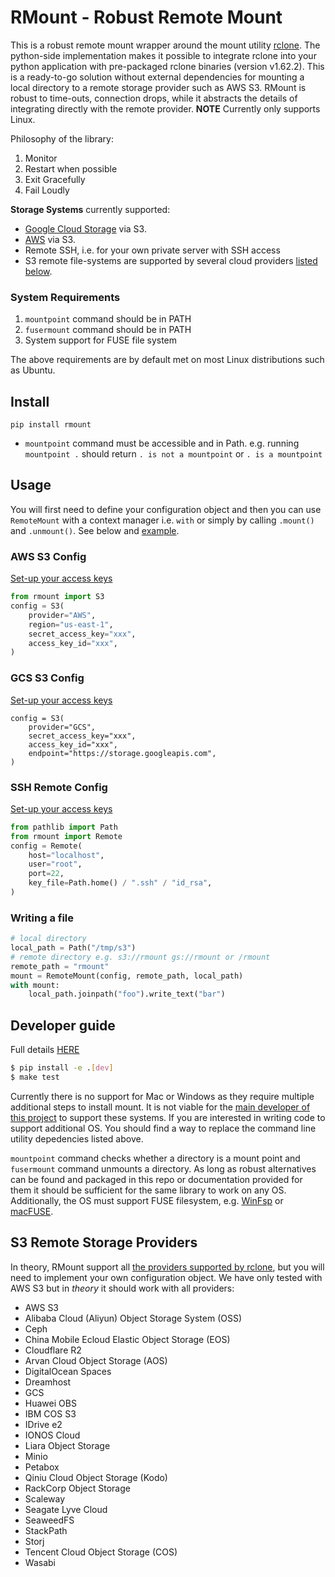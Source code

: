 # RMount - Robust Remote Mount

This is a robust remote mount wrapper around the mount utility [rclone](https://rclone.org/). The python-side implementation makes it possible to integrate rclone into your python application with pre-packaged rclone binaries (version v1.62.2). This is a ready-to-go solution without external dependencies for mounting a local directory to a remote storage provider such as AWS S3. RMount is robust to time-outs, connection drops, while it abstracts the details of integrating directly with the remote provider. **NOTE** Currently only supports Linux.

Philosophy of the library:
1. Monitor
2. Restart when possible
3. Exit Gracefully
4. Fail Loudly

**Storage Systems** currently supported:
* [Google Cloud Storage](https://cloud.google.com/storage) via S3.
* [AWS](https://aws.amazon.com/s3/) via S3.
* Remote SSH, i.e. for your own private server with SSH access
* S3 remote file-systems are supported by several cloud providers [listed below](#providers).

### System Requirements

1. `mountpoint` command should be in PATH
2. `fusermount` command should be in PATH
3. System support for FUSE file system

The above requirements are by default met on most Linux distributions such as Ubuntu.

## Install

`pip install rmount`

* `mountpoint` command must be accessible and in Path. e.g. running `mountpoint .` should return `. is not a mountpoint` or `. is a mountpoint`


## Usage

You will first need to define your configuration object and then you can use `RemoteMount` with a context manager i.e. `with` or simply by calling `.mount()` and `.unmount()`. See below and [example](examples/run.py).
### AWS S3 Config

[Set-up your access keys](https://aws.amazon.com/blogs/security/wheres-my-secret-access-key/)

```python
from rmount import S3
config = S3(
    provider="AWS",
    region="us-east-1",
    secret_access_key="xxx",
    access_key_id="xxx",
)
```
### GCS S3 Config
[Set-up your access keys](https://cloud.google.com/storage/docs/authentication/managing-hmackeys)

```
config = S3(
    provider="GCS",
    secret_access_key="xxx",
    access_key_id="xxx",
    endpoint="https://storage.googleapis.com",
)
```

### SSH Remote Config
[Set-up your access keys](https://ubuntu.com/server/docs/service-openssh)


```python
from pathlib import Path
from rmount import Remote
config = Remote(
    host="localhost",
    user="root",
    port=22,
    key_file=Path.home() / ".ssh" / "id_rsa",
)

```

### Writing a file
```python
# local directory
local_path = Path("/tmp/s3")
# remote directory e.g. s3://rmount gs://rmount or /rmount
remote_path = "rmount"
mount = RemoteMount(config, remote_path, local_path)
with mount:
    local_path.joinpath("foo").write_text("bar")
```



## Developer guide
Full details [HERE](DEVELOPER.md)
```bash
$ pip install -e .[dev]
$ make test
```

Currently there is no support for Mac or Windows as they require multiple additional steps to install mount. It is not viable for the [main developer of this project](https://iordanis.me) to support these systems. If you are interested in writing code to support additional OS. You should find a way to replace the command line utility depedencies listed above.

`mountpoint` command checks whether a directory is a mount point and `fusermount` command unmounts a directory. As long as robust alternatives can be found and packaged in this repo or documentation provided for them it should be sufficient for the same library to work on any OS. Additionally, the OS must support FUSE filesystem, e.g. [WinFsp](https://winfsp.dev/) or [macFUSE](https://osxfuse.github.io/).

## <a name="providers"></a> S3 Remote Storage Providers

In theory, RMount support all [the providers supported by rclone](https://rclone.org/overview/), but you will need to implement your own configuration object. We have only tested with AWS S3 but in *theory* it should work with all providers:
* AWS S3
* Alibaba Cloud (Aliyun) Object Storage System (OSS)
* Ceph
* China Mobile Ecloud Elastic Object Storage (EOS)
* Cloudflare R2
* Arvan Cloud Object Storage (AOS)
* DigitalOcean Spaces
* Dreamhost
* GCS
* Huawei OBS
* IBM COS S3
* IDrive e2
* IONOS Cloud
* Liara Object Storage
* Minio
* Petabox
* Qiniu Cloud Object Storage (Kodo)
* RackCorp Object Storage
* Scaleway
* Seagate Lyve Cloud
* SeaweedFS
* StackPath
* Storj
* Tencent Cloud Object Storage (COS)
* Wasabi



